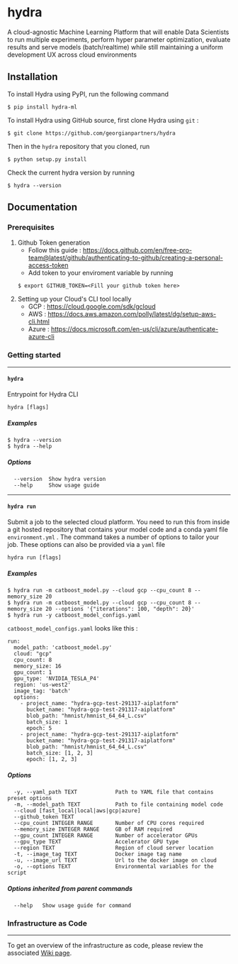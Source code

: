 # hydra
A cloud-agnostic Machine Learning Platform that will enable Data Scientists to run multiple experiments, perform hyper parameter optimization, evaluate results and serve models (batch/realtime) while still maintaining a uniform development UX across cloud environments 

## Installation
To install Hydra using PyPI, run the following command
```
$ pip install hydra-ml
```
To install Hydra using GitHub source, first clone Hydra using `git` :
```
$ git clone https://github.com/georgianpartners/hydra
```
Then in the `hydra` repository that you cloned, run
```
$ python setup.py install
```
Check the current hydra version by running
```
$ hydra --version
```

## Documentation

### Prerequisites

1. Github Token generation
    - Follow this guide : https://docs.github.com/en/free-pro-team@latest/github/authenticating-to-github/creating-a-personal-access-token
    - Add token to your enviroment variable by running 
    ```
    $ export GITHUB_TOKEN=<Fill your github token here>
    ```
2. Setting up your Cloud's CLI tool locally
    - GCP : https://cloud.google.com/sdk/gcloud
    - AWS : https://docs.aws.amazon.com/polly/latest/dg/setup-aws-cli.html
    - Azure : https://docs.microsoft.com/en-us/cli/azure/authenticate-azure-cli
    
### Getting started

----------------------

#### `hydra`

Entrypoint for Hydra CLI

`hydra [flags]`

##### Examples

```
$ hydra --version
$ hydra --help
```

##### Options

```
  --version  Show hydra version
  --help     Show usage guide
```
----------------------

#### `hydra run`

Submit a job to the selected cloud platform. You need to run this from inside a git hosted repository that
contains your model code and a conda yaml file `environment.yml` . The command takes a number of options to tailor your
job. These options can also be provided via a `yaml` file 

`hydra run [flags]`

##### Examples

```
$ hydra run -m catboost_model.py --cloud gcp --cpu_count 8 --memory_size 20
$ hydra run -m catboost_model.py --cloud gcp --cpu_count 8 --memory_size 20 --options '{"iterations": 100, "depth": 20}'
$ hydra run -y catboost_model_configs.yaml
```

`catboost_model_configs.yaml` looks like this :
```
run:
  model_path: 'catboost_model.py'
  cloud: "gcp"
  cpu_count: 8
  memory_size: 16
  gpu_count: 1
  gpu_type: 'NVIDIA_TESLA_P4'
  region: 'us-west2'
  image_tag: 'batch'
  options:
    - project_name: "hydra-gcp-test-291317-aiplatform"
      bucket_name: "hydra-gcp-test-291317-aiplatform"
      blob_path: "hmnist/hmnist_64_64_L.csv"
      batch_size: 1
      epoch: 5
    - project_name: "hydra-gcp-test-291317-aiplatform"
      bucket_name: "hydra-gcp-test-291317-aiplatform"
      blob_path: "hmnist/hmnist_64_64_L.csv"
      batch_size: [1, 2, 3]
      epoch: [1, 2, 3]
```

##### Options

```
  -y, --yaml_path TEXT            Path to YAML file that contains preset options
  -m, --model_path TEXT           Path to file containing model code
  --cloud [fast_local|local|aws|gcp|azure]
  --github_token TEXT
  --cpu_count INTEGER RANGE       Number of CPU cores required
  --memory_size INTEGER RANGE     GB of RAM required
  --gpu_count INTEGER RANGE       Number of accelerator GPUs
  --gpu_type TEXT                 Accelerator GPU type
  --region TEXT                   Region of cloud server location
  -t, --image_tag TEXT            Docker image tag name
  -u, --image_url TEXT            Url to the docker image on cloud
  -o, --options TEXT              Environmental variables for the script

```

##### Options inherited from parent commands

```
  --help   Show usage guide for command
```

### Infrastructure as Code

----------------------

To get an overview of the infrastructure as code, please review the associated [Wiki page](https://github.com/georgian-io/hydra/wiki/Infrastructure-as-Code-(AWS)).